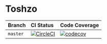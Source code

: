 # Toshzo

| Branch | CI Status | Code Coverage |
|:------ |:----------|:--------------|
| `master` | [![CircleCI](https://circleci.com/gh/kieranroneill/toshzo/tree/master.svg?style=svg)](https://circleci.com/gh/kieranroneill/toshzo/tree/master) | [![codecov](https://codecov.io/gh/kieranroneill/toshzo/branch/master/graph/badge.svg)](https://codecov.io/gh/kieranroneill/toshzo) |
 